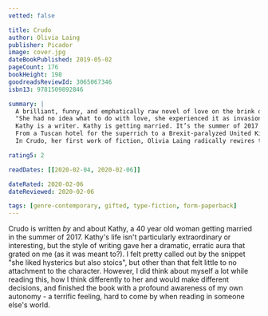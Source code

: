 ```yaml
---
vetted: false

title: Crudo
author: Olivia Laing
publisher: Picador
image: cover.jpg
dateBookPublished: 2019-05-02
pageCount: 176
bookHeight: 198
goodreadsReviewId: 3065067346
isbn13: 9781509892846

summary: |
  A brilliant, funny, and emphatically raw novel of love on the brink of the apocalypse, from the acclaimed author of The Lonely City.
  "She had no idea what to do with love, she experienced it as invasion, as the prelude to loss and pain, she really didn’t have a clue."
  Kathy is a writer. Kathy is getting married. It’s the summer of 2017 and the whole world is falling apart. Fast-paced and frantic, Crudo unfolds in real time from the full-throttle perspective of a commitment-phobic artist who may or may not be Kathy Acker.
  From a Tuscan hotel for the superrich to a Brexit-paralyzed United Kingdom, Kathy spends the first summer of her forties adjusting to the idea of a lifelong commitment. But it’s not only Kathy who’s changing. Fascism is on the rise, truth is dead, the planet is heating up, and Trump is tweeting the world ever-closer to nuclear war. How do you make art, let alone a life, when one rogue tweet could end it all?
  In Crudo, her first work of fiction, Olivia Laing radically rewires the novel with a fierce, compassionate account of learning to love when the end of the world seems near.

rating5: 2

readDates: [[2020-02-04, 2020-02-06]]

dateRated: 2020-02-06
dateReviewed: 2020-02-06

tags: [genre-contemporary, gifted, type-fiction, form-paperback]
---
```


Crudo is written _by_ and about Kathy, a 40 year old woman getting married in the summer of 2017. Kathy's life isn't particularly extraordinary or interesting, but the style of writing gave her a dramatic, erratic aura that grated on me (as it was meant to?).
  I felt pretty called out by the snippet "she liked hysterics but also stoics", but other than that felt little to no attachment to the character. However, I did think about myself a lot while reading this, how I think differently to her and would make different decisions, and finished the book with a profound awareness of my own autonomy - a terrific feeling, hard to come by when reading in someone else's world.
